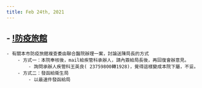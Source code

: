 ```yaml
---
title: Feb 24th, 2021
---
```


## - [!防疫旅館](https://www.remnote.io/document/X3kPscJvQKymwANki)
    - 有關本市防疫旅館複查委由聯合醫院辦理一案，討論送陳局長的方式
        - 方式一：本院奉核後，mail給疾管科承辦人，請內簽給局長後，再回復會辦意見。
            - 詢問承辦人疾管科王英良( 23759800轉1928)，覺得這樣變成本院下屬，不妥。
        - 方式二：發函給衛生局
            - 以最速件發函給局
